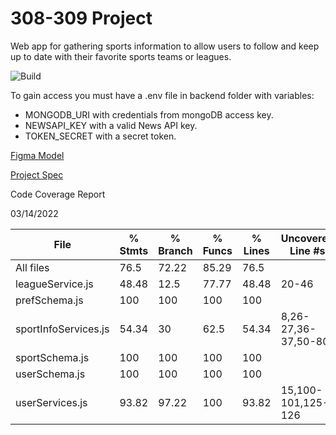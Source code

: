 # 308-309 Project
Web app for gathering sports information to allow users to follow and keep up to date with their favorite sports teams or leagues.

![Build](https://github.com/MuchQuak/308-309_Project/actions/workflows/node.js.yml/badge.svg)

To gain access you must have a .env file in backend folder with variables:
- MONGODB_URI with credentials from mongoDB access key.
- NEWSAPI_KEY with a valid News API key.
- TOKEN_SECRET with a secret token.

[Figma Model](https://www.figma.com/file/f0ucVt7mll86NFlnncH12G/Main?node-id=0%3A1)

[Project Spec](https://docs.google.com/document/d/1CvLTWCfVWaoY2mrt_GCotynXVKvXM6Ump93yK021D_0/edit?usp=sharing)


Code Coverage Report

03/14/2022

File                  | % Stmts | % Branch | % Funcs | % Lines | Uncovered Line #s   
----------------------|---------|----------|---------|---------|---------------------
All files             |    76.5 |    72.22 |   85.29 |    76.5 |                     
 leagueService.js     |   48.48 |     12.5 |   77.77 |   48.48 | 20-46               
 prefSchema.js        |     100 |      100 |     100 |     100 |                     
 sportInfoServices.js |   54.34 |       30 |    62.5 |   54.34 | 8,26-27,36-37,50-80 
 sportSchema.js       |     100 |      100 |     100 |     100 | 
 userSchema.js        |     100 |      100 |     100 |     100 | 
 userServices.js      |   93.82 |    97.22 |     100 |   93.82 | 15,100-101,125-126 
